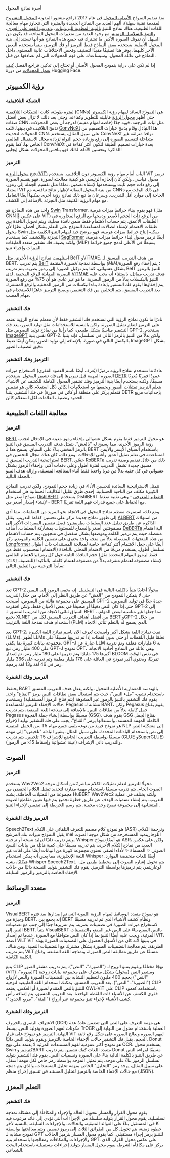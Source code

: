 أسرة نماذج المحول

منذ تقديم النموذج [الأصلي للمحول](https://arxiv.org/abs/1706.03762) في عام 2017 (راجع منشور المدونة [المحول المشروح](http://nlp.seas.harvard.edu/2018/04/03/attention.html) لمقدمة تقنية سهلة)، ألهم العديد من النماذج الجديدة والمثيرة التي تتجاوز مهام معالجة اللغات الطبيعية. هناك نماذج للتنبؤ [بالبنية المطوية للبروتينات](https://huggingface.co/blog/deep-learning-with-proteins)، و[تدريب الفهد على الجري](https://huggingface.co/blog/train-decision-transformers)، و[التنبؤ بالسلاسل الزمنية](https://huggingface.co/blog/time-series-transformers). مع وجود العديد من متغيرات المحول المتاحة، قد يكون من السهل أن تفوتك الصورة الأكبر. ما تشترك فيه جميع هذه النماذج هو أنها تستند إلى بنية المحول الأصلية. يستخدم بعض النماذج فقط الترميز أو فك الترميز، بينما يستخدم البعض الآخر كليهما. يوفر هذا تصنيفًا مفيدًا لتصنيف وفحص الاختلافات عالية المستوى داخل النماذج في عائلة المحول، وسيساعدك على فهم المحولات التي لم تصادفها من قبل.

إذا لم تكن على دراية بنموذج المحول الأصلي أو تحتاج إلى تذكير، فراجع الفصل [كيف تعمل المحولات](https://huggingface.co/course/chapter1/4؟fw=pt) من دورة Hugging Face.

## رؤية الكمبيوتر

### الشبكة التلافيفية

لفترة طويلة، كانت الشبكات التلافيفية (CNNs) هي النموذج السائد لمهام رؤية الكمبيوتر حتى أظهر [محول الرؤية](https://arxiv.org/abs/2010.11929) قابليته للتطوير وكفاءته. وحتى بعد ذلك، لا تزال بعض أفضل صفات CNN، مثل ثبات الترجمة، قوية جدًا (خاصة لمهام معينة) لدرجة أن بعض المحولات تدمج التلافيف في بنيتها. قلب [ConvNeXt](model_doc/convnext) هذا التبادل وقام بدمج خيارات التصميم من المحولات لتحديث CNN. على سبيل المثال، يستخدم ConvNeXt نوافذ منزلقة غير متداخلة لتقسيم الصورة إلى رقع وزيادة حجم النواة لزيادة مجال الاستقبال العالمي الخاص بها. كما يقوم ConvNeXt بعدة خيارات تصميم الطبقة لتكون أكثر كفاءة في الذاكرة وتحسين الأداء، لذلك فهو ينافس المحولات بشكل إيجابي!

### الترميز

فتح [محول الرؤية (ViT)](model_doc/vit) الباب أمام مهام رؤية الكمبيوتر دون التلافيف. يستخدم ViT ترميز محول قياسي، ولكن كان إنجازه الرئيسي هو كيفية معالجته لصورة. فهو يقسم الصورة إلى رقع ذات حجم ثابت ويستخدمها لإنشاء تضمين، تمامًا مثل تقسيم الجملة إلى رموز. استفاد ViT من بنية المحول الفعالة لإظهار نتائج تنافسية مع CNNs في ذلك الوقت مع الحاجة إلى موارد أقل للتدريب. وسرعان ما تبع ذلك نماذج رؤية أخرى يمكنها أيضًا التعامل مع مهام الرؤية الكثيفة مثل التجزئة بالإضافة إلى الكشف.

واحد من هذه النماذج هو [Swin](model_doc/swin) Transformer. فهو يقوم ببناء خرائط ميزات هرمية (مثل CNN 👀 على عكس ViT) من الرقع ذات الحجم الأصغر ودمجها مع الرقع المجاورة في الطبقات الأعمق. يتم حساب الاهتمام فقط ضمن نافذة محلية، ويتم تحويل النافذة بين طبقات الاهتمام لإنشاء اتصالات لمساعدة النموذج على التعلم بشكل أفضل. نظرًا لأن محول Swin يمكنه إنتاج خرائط ميزات هرمية، فهو مرشح جيد لمهام التنبؤ الكثيفة مثل التجزئة والكشف. كما يستخدم [SegFormer](model_doc/segformer) أيضًا ترميز محول لبناء خرائط ميزات هرمية، ولكنه يضيف فك تشفير متعدد الطبقات (MLP) بسيطًا في الأعلى لدمج جميع خرائط الميزات وإجراء تنبؤ.

استلهمت نماذج الرؤية الأخرى، مثل BeIT وViTMAE، من هدف التدريب المسبق لـ BERT. يتم تدريب [BeIT](model_doc/beit) بواسطة *نمذجة الصورة المقنعة (MIM)*؛ يتم إخفاء رقع الصورة بشكل عشوائي، كما يتم توكيل الصورة إلى رموز بصرية. يتم تدريب BeIT للتنبؤ بالرموز البصرية المقابلة للرقع المخفية. لدى [ViTMAE](model_doc/vitmae) هدف تدريب مماثل، باستثناء أنه يجب عليه التنبؤ بالبكسلات بدلاً من الرموز البصرية. ما هو غير عادي هو أن 75% من رقع الصورة يتم إخفاؤها! يقوم فك التشفير بإعادة بناء البكسلات من الرموز المخفية والرقع المشفرة. بعد التدريب المسبق، يتم التخلص من فك التشفير، ويصبح الترميز جاهزًا للاستخدام في مهام المصب.

### فك التشفير

نادرًا ما تكون نماذج الرؤية التي تستخدم فك التشفير فقط لأن معظم نماذج الرؤية تعتمد على الترميز لتعلم تمثيل الصورة. ولكن بالنسبة للاستخدامات مثل توليد الصور، يعد فك التشفير مناسبًا بشكل طبيعي، كما رأينا من نماذج توليد النصوص مثل GPT-2. يستخدم [ImageGPT](model_doc/imagegpt) نفس بنية GPT-2، ولكن بدلاً من التنبؤ بالرمز التالي في تسلسل، فإنه يتنبأ بالبكسل التالي في صورة. بالإضافة إلى توليد الصور، يمكن أيضًا ضبط ImageGPT بشكل دقيق لتصنيف الصور.

### الترميز وفك التشفير

عادةً ما تستخدم نماذج الرؤية ترميزًا (يُعرف أيضًا باسم العمود الفقري) لاستخراج ميزات الصورة المهمة قبل تمريرها إلى فك تشفير المحول. يستخدم [DETR](model_doc/detr) عمودًا فقريًا مُدربًا مسبقًا، ولكنه يستخدم أيضًا بنية الترميز وفك تشفير المحول الكاملة للكشف عن الأشياء. يتعلم الترميز تمثيلات الصور ويجمعها مع استعلامات الكائن (كل استعلام كائن هو تضمين مُتعلم يركز على منطقة أو كائن في صورة) في فك التشفير. يتنبأ DETR بإحداثيات مربع الحدود وتصنيف العلامات لكل استعلام كائن.

## معالجة اللغات الطبيعية

### الترميز

[BERT](model_doc/bert) هو محول للترميز فقط يقوم بشكل عشوائي بإخفاء رموز معينة في الإدخال لتجنب رؤية الرموز الأخرى، مما يسمح له "بالغش". يتمثل هدف التدريب المسبق في التنبؤ بالرمز المخفي بناءً على السياق. يسمح هذا لـ BERT باستخدام السياق الأيسر والأيمن لمساعدته في تعلم تمثيل أعمق وأغنى للإدخالات. ومع ذلك، كان هناك مجال للتحسين في استراتيجية التدريب المسبق لـ BERT. حسّن [RoBERTa](model_doc/roberta) ذلك من خلال تقديم وصفة تدريب مسبق جديدة تشمل التدريب لفترة أطول وعلى دفعات أكبر، وإخفاء الرموز بشكل عشوائي في كل حقبة بدلاً من مرة واحدة فقط أثناء المعالجة المسبقة، وإزالة هدف التنبؤ بالجملة التالية.

تتمثل الاستراتيجية السائدة لتحسين الأداء في زيادة حجم النموذج. ولكن تدريب النماذج الكبيرة مكلف من الناحية الحسابية. إحدى طرق تقليل التكاليف الحسابية هي استخدام نموذج أصغر مثل [DistilBERT](model_doc/distilbert). يستخدم DistilBERT [التقطير المعرفي](https://arxiv.org/abs/1503.02531) - وهي تقنية ضغط - لإنشاء إصدار أصغر من BERT مع الحفاظ على جميع قدرات فهم اللغة تقريبًا.

ومع ذلك، استمرت معظم نماذج المحول في الاتجاه نحو المزيد من المعلمات، مما أدى إلى ظهور نماذج جديدة تركز على تحسين كفاءة التدريب. يقلل [ALBERT](model_doc/albert) من استهلاك الذاكرة عن طريق تقليل عدد المعلمات بطريقتين: فصل تضمين المفردات الأكبر إلى مصفوفتين أصغر والسماح للمستويات بمشاركة المعلمات. أضاف [DeBERTa](model_doc/deberta) آلية اهتمام منفصلة حيث يتم ترميز الكلمة وموضعها بشكل منفصل في متجهين. يتم حساب الاهتمام من هذه المتجهات المنفصلة بدلاً من متجه واحد يحتوي على تضمين الكلمة والموضع. ركز [Longformer](model_doc/longformer) أيضًا على جعل الاهتمام أكثر كفاءة، خاصة لمعالجة المستندات ذات أطوال تسلسل أطول. يستخدم مزيجًا من الاهتمام المحلي بالنافذة (الاهتمام المحسوب فقط من حجم النافذة الثابتة حول كل رمز) والاهتمام العالمي (فقط لرموز المهام المحددة مثل `[CLS]` للتصنيف) لإنشاء مصفوفة اهتمام متفرقة بدلاً من مصفوفة اهتمام كاملة.
بالتأكيد! سأبدأ الترجمة من التعليق التالي:

### فك التشفير

تعد GPT-2 محولًا أحاديًا يتنبأ بالكلمة التالية في التسلسل. إنه يخفي الرموز إلى اليمين حتى لا يتمكن النموذج من "الغش" عن طريق النظر إلى الأمام. من خلال التدريب المسبق على مجموعة هائلة من النصوص، أصبحت GPT-2 جيدة جدًا في توليد النصوص، حتى إذا كان النص دقيقًا أو صحيحًا في بعض الأحيان فقط. ولكن افتقرت GPT-2 إلى السياق ثنائي الاتجاه من التدريب المسبق لـ BERT، مما جعلها غير مناسبة لبعض المهام. يجمع XLNET بين أفضل أهداف التدريب المسبق لكل من BERT وGPT-2 من خلال استخدام هدف نمذجة اللغة بالترتيب (PLM) الذي يسمح له بالتعلم ثنائي الاتجاه.

بعد GPT-2، نمت نماذج اللغة بشكل أكبر وأصبحت تُعرف الآن باسم نماذج اللغة الكبيرة (LLMs). تُظهر LLMs تعلمًا قليل اللقطات أو حتى بدون لقطات إذا تم تدريبها مسبقًا على مجموعة بيانات كبيرة بما يكفي. GPT-J عبارة عن LLM به 6 مليارات معلمة وتم تدريبه على 400 مليار رمز. تبع GPT-J نموذج OPT، وهي عائلة من النماذج أحادية الاتجاه، أكبرها 175 مليارًا وتم تدريبها على 180 مليار رمز. تم إصدار BLOOM في نفس الوقت تقريبًا، ويحتوي أكبر نموذج في العائلة على 176 مليار معلمة وتم تدريبه على 366 مليار رمز في 46 لغة و13 لغة برمجة.

### الترميز وفك الشفرة

يحتفظ BART بالهندسة المعمارية الأصلية للمحول، ولكنه يعدل هدف التدريب المسبق باستخدام تشويه "ملء النص"، حيث يتم استبدال بعض نطاقات النص برمز "القناع" واحد. يقوم فك التشفير بالتنبؤ بالرموز غير المشوهة (يتم قناع الرموز المستقبلية) ويستخدم حالات الإخفاء للترميز للمساعدة. Pegasus مشابه لـ BART، ولكن Pegasus يقوم بقناع جمل كاملة بدلاً من نطاقات النص. بالإضافة إلى نمذجة اللغة المقنعة، يتم تدريب Pegasus مسبقًا بواسطة إنشاء جملة الفجوة (GSG). يقوم هدف GSG بقناع الجمل الكاملة المهمة للمستند، واستبدالها برمز "القناع". يجب على فك التشفير توليد الإخراج من الجمل المتبقية. T5 هو نموذج فريد من نوعه يلقي جميع مهام NLP إلى مشكلة النص إلى نص باستخدام البادئات المحددة. على سبيل المثال، يشير البادئة "تلخيص:" إلى مهمة تلخيص. يتم تدريب T5 مسبقًا بواسطة التدريب الخاضع للإشراف (GLUE وSuperGLUE) والتدريب ذاتي الإشراف (عينة عشوائية وإسقاط 15٪ من الرموز).

## الصوت

### الترميز

يستخدم Wav2Vec2 محولًا للترميز لتعلم تمثيلات الكلام مباشرةً من أشكال موجة الصوت الخام. يتم تدريبه مسبقًا باستخدام مهمة مقارنة لتحديد تمثيل الكلام الحقيقي من مجموعة من التمثيلات الخاطئة. يشبه HuBERT Wav2Vec2 ولكنه يختلف في عملية التدريب. يتم إنشاء تسميات الهدف عن طريق خطوة تجميع يتم فيها تعيين مقاطع الصوت المتشابهة إلى مجموعة تصبح وحدة مخفية. يتم رسم الخريطة إلى تضمين لإجراء التنبؤ.

### الترميز وفك الشفرة

Speech2Text هو نموذج كلام مصمم للتعرف التلقائي على الكلام (ASR) وترجمة الكلام. يقبل النموذج ميزات بنك المرشح mel اللوجاريتمية المستخرجة من شكل موجة الصوت ويتم تدريبه ذاتيًا لتوليد نسخة أو ترجمة. Whisper هو أيضًا نموذج ASR، ولكن على عكس العديد من نماذج الكلام الأخرى، يتم تدريبه مسبقًا على كمية هائلة من بيانات النسخ الصوتي ✨ المسماة ✨ لأداء الصفر. تحتوي مجموعة كبيرة من البيانات أيضًا على لغات غير اللغة الإنجليزية، مما يعني أنه يمكن استخدام Whisper أيضًا للغات منخفضة الموارد. هيكليًا، يشبه Whisper Speech2Text. يتم تحويل إشارة الصوت إلى مخطط طيفي مل-لوغاريتمي يتم ترميزها بواسطة الترميز. يقوم فك التشفير بتوليد النسخة ذاتيًا من حالات الإخفاء الخاصة بالترميز والرموز السابقة.

## متعدد الوسائط

### الترميز

VisualBERT هو نموذج متعدد الوسائط لمهام الرؤية اللغوية التي تم إصدارها بعد فترة وجيزة من BERT. إنه يجمع بين BERT ونظام كشف الأشياء الذي تم تدريبه مسبقًا لاستخراج ميزات الصورة في تضمينات بصرية، يتم تمريرها جنبًا إلى جنب مع تضمينات النص إلى BERT. يتنبأ VisualBERT بالنص المقنع بناءً على النص غير المقنع والتضمينات المرئية، ويجب عليه أيضًا التنبؤ بما إذا كان النص متوافقًا مع الصورة. عندما تم إصدار ViT، اعتمد ViLT ViT في بنيتها لأنه كان من الأسهل الحصول على التضمينات الصورة بهذه الطريقة. يتم معالجة التضمينات الصورة بشكل مشترك مع التضمينات النصية. ومن هناك، يتم تدريب ViLT مسبقًا عن طريق مطابقة النص الصورة، ونمذجة اللغة المقنعة، وقناع الكلمة الكاملة.

يتبع CLIP نهجًا مختلفًا ويقوم بتنبؤ الزوج لـ ("الصورة"، "النص"). يتم تدريب مشفر الصور (ViT) ومشفر النص (محول) بشكل مشترك على مجموعة بيانات زوجية ("الصورة"، "النص") بحجم 400 مليون لتعظيم التشابه بين التضمينات الصورة والنص لأزواج ("الصورة"، "النص"). بعد التدريب المسبق، يمكنك استخدام اللغة الطبيعية لتوجيه CLIP للتنبؤ بالنص المقدم لصورة أو العكس. يعتمد OWL-ViT على CLIP باستخدامه كعمود فقري للكشف عن الأشياء ذات اللقطة الواحدة. بعد التدريب المسبق، يتم إضافة رأس كشف الأشياء لإجراء تنبؤ مجموعة عبر أزواج ("الفئة"، "مربع الحدود").

### الترميز وفك الشفرة

الاعتراف البصري بالحروف (OCR) هي مهمة التعرف على النص التي تتضمن عادةً عدة مكونات لفهم الصورة وتوليد النص. يبسط TrOCR العملية باستخدام محول من النهاية إلى النهاية. الترميز هو نموذج على غرار ViT لفهم الصورة ويعالج الصورة على شكل رقع ثابتة الحجم. يقبل فك التشفير حالات الإخفاء الخاصة بالترميز ويقوم بتوليد النص ذاتيًا. Donut هو نموذج أكثر عمومية لفهم المستندات المرئية لا يعتمد على نهج OCR. يستخدم محول Swin كترميز وBART متعدد اللغات كفك تشفير. يتم تدريب Donut مسبقًا لقراءة النص عن طريق التنبؤ بالكلمة التالية بناءً على الصورة وتسميات النص. يقوم فك التشفير بتوليد تسلسل الرموز بناءً على موجه. يتم تمثيل الموجه بواسطة رمز خاص لكل مهمة أسفل. على سبيل المثال، يوجد رمز "التحليل" الخاص بمهمة تحليل المستندات، والذي يتم دمجه مع حالات الإخفاء الخاصة بالترميز لتحليل المستند في تنسيق إخراج منظم (JSON).

## التعلم المعزز

### فك التشفير

يقوم محول القرار والمسار بتحويل الحالة والإجراء والمكافأة إلى مشكلة نمذجة تسلسلية. يقوم محول القرار بتوليد سلسلة من الإجراءات التي تؤدي إلى عائد مرغوب فيه في المستقبل بناءً على العوائد المتبقية، والحالات، والإجراءات السابقة. بالنسبة لآخر K خطوة زمنية، يتم تحويل كل من الطرائق الثلاث إلى رموز تضمين ويتم معالجتها بواسطة نموذج مشابه لـ GPT للتنبؤ برمز إجراء مستقبلي. كما يقوم محول المسار بترميز الحالات والإجراءات والمكافآت ومعالجتها باستخدام بنية GPT. على عكس محول القرار، الذي يركز على مكافأة الشرط، يقوم محول المسار بتوليد إجراءات مستقبلية باستخدام البحث الشعاعي.